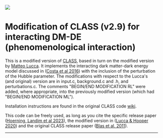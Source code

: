 
[![](https://img.shields.io/badge/arXiv-2002.06127%20-red.svg)](https://arxiv.org/abs/2002.06127)

# Modification of CLASS (v2.9) for interacting DM-DE (phenomenological interaction)


This is a modified version of [CLASS](https://github.com/lesgourg/class_public), based in turn on the modified version by [Matteo Lucca](https://github.com/luccamatteo/class_iDMDE). It implements the interacting dark matter-dark energy model discussed in ([Costa et al 2016](https://arxiv.org/abs/1605.04138)) with the inclusion of the perturbation of the Hubble parameter. The modifications with respect to the Lucca's (and original) version are in input.c, background.c and .h, and perturbations.c. The comments "BEGIN/END MODIFICATION RL" were added, where appropriate, into the previously modified version (which had "BEGIN/END MODIFICATION ML").

Installation instructions are found in the original CLASS code [wiki](https://github.com/lesgourg/class_public/wiki/Installation).

This code can be freely used, as long as you cite the specific release paper ([Hoerning, Landim et al 2023](add)), the modified version in ([Lucca & Hooper 2020](https://arxiv.org/abs/2002.06127)) and the original CLASS release paper ([Blas et al. 2011](https://arxiv.org/abs/1104.2933)).

*****************************




